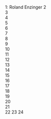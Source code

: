 1: Roland Enzinger
2  
3  
4  
5  
6  
7  
8  
9  
10  
11  
12  
13  
14  
15    
16  
17    
18  
19  
20  
21  
22 
23
24 